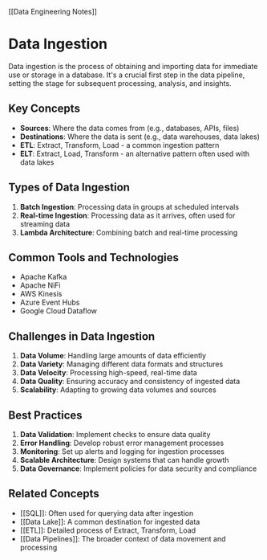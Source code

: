 [[Data Engineering Notes]]

# Data Ingestion

Data ingestion is the process of obtaining and importing data for immediate use or storage in a database. It's a crucial first step in the data pipeline, setting the stage for subsequent processing, analysis, and insights.

## Key Concepts

- **Sources**: Where the data comes from (e.g., databases, APIs, files)
- **Destinations**: Where the data is sent (e.g., data warehouses, data lakes)
- **ETL**: Extract, Transform, Load - a common ingestion pattern
- **ELT**: Extract, Load, Transform - an alternative pattern often used with data lakes

## Types of Data Ingestion

1. **Batch Ingestion**: Processing data in groups at scheduled intervals
2. **Real-time Ingestion**: Processing data as it arrives, often used for streaming data
3. **Lambda Architecture**: Combining batch and real-time processing
## Common Tools and Technologies
- Apache Kafka
- Apache NiFi
- AWS Kinesis
- Azure Event Hubs
- Google Cloud Dataflow
## Challenges in Data Ingestion

1. **Data Volume**: Handling large amounts of data efficiently
2. **Data Variety**: Managing different data formats and structures
3. **Data Velocity**: Processing high-speed, real-time data
4. **Data Quality**: Ensuring accuracy and consistency of ingested data
5. **Scalability**: Adapting to growing data volumes and sources

## Best Practices

1. **Data Validation**: Implement checks to ensure data quality
2. **Error Handling**: Develop robust error management processes
3. **Monitoring**: Set up alerts and logging for ingestion processes
4. **Scalable Architecture**: Design systems that can handle growth
5. **Data Governance**: Implement policies for data security and compliance

## Related Concepts
- [[SQL]]: Often used for querying data after ingestion
- [[Data Lake]]: A common destination for ingested data
- [[ETL]]: Detailed process of Extract, Transform, Load
- [[Data Pipelines]]: The broader context of data movement and processing